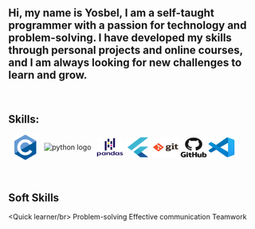 ## Hi, my name is Yosbel, I am a self-taught programmer with a passion for technology and problem-solving. I have developed my skills through personal projects and online courses, and I am always looking for new challenges to learn and grow.
<br>

## Skills:
<div style="display: inline_block">
  <img align="center" alt="C logo"  height="40" width="52" src="https://raw.githubusercontent.com/devicons/devicon/master/icons/c/c-original.svg">
  <img align="center" src="https://cdn.jsdelivr.net/gh/devicons/devicon/icons/python/python-original.svg" height="40" width="58" alt="python logo"  />
  <img align="center" src="https://github.com/devicons/devicon/blob/v2.16.0/icons/pandas/pandas-original-wordmark.svg" height="40" width="52" alt="pandas logo"  />
<img align="center" src="https://github.com/devicons/devicon/blob/v2.16.0/icons/flutter/flutter-original.svg" height="40" width="52" alt="Flutter logo"  />
  <img align="center" src="https://github.com/devicons/devicon/blob/v2.16.0/icons/git/git-original-wordmark.svg" height="40" width="52" alt="Git logo"  />
  <img align="center" src="https://github.com/devicons/devicon/blob/v2.16.0/icons/github/github-original-wordmark.svg" height="40" width="52" alt="GitHub logo"  />
  <img align="center" src="https://github.com/devicons/devicon/blob/v2.16.0/icons/vscode/vscode-original.svg" height="40" width="52" alt="VSC logo"  />
 </div>
 <br>
 <br>

## Soft Skills
<Quick learner/br>
Problem-solving
Effective communication
Teamwork
<br>
